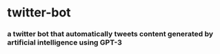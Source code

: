 # twitter-bot
### a twitter bot that automatically tweets content generated by artificial intelligence using GPT-3
